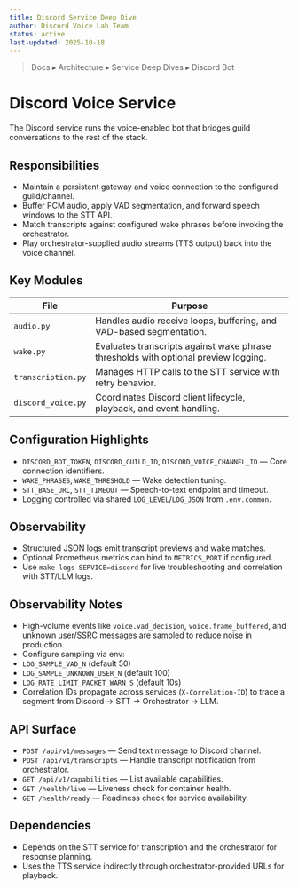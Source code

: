 ```yaml
---
title: Discord Service Deep Dive
author: Discord Voice Lab Team
status: active
last-updated: 2025-10-18
---
```


<!-- markdownlint-disable-next-line MD041 -->
> Docs ▸ Architecture ▸ Service Deep Dives ▸ Discord Bot

# Discord Voice Service

The Discord service runs the voice-enabled bot that bridges guild conversations to the rest of the
stack.

## Responsibilities

-  Maintain a persistent gateway and voice connection to the configured guild/channel.
-  Buffer PCM audio, apply VAD segmentation, and forward speech windows to the STT API.
-  Match transcripts against configured wake phrases before invoking the orchestrator.
-  Play orchestrator-supplied audio streams (TTS output) back into the voice channel.

## Key Modules

| File | Purpose |
| --- | --- |
| `audio.py` | Handles audio receive loops, buffering, and VAD-based segmentation. |
| `wake.py` | Evaluates transcripts against wake phrase thresholds with optional preview logging. |
| `transcription.py` | Manages HTTP calls to the STT service with retry behavior. |
| `discord_voice.py` | Coordinates Discord client lifecycle, playback, and event handling. |

## Configuration Highlights

-  `DISCORD_BOT_TOKEN`, `DISCORD_GUILD_ID`, `DISCORD_VOICE_CHANNEL_ID` — Core connection identifiers.
-  `WAKE_PHRASES`, `WAKE_THRESHOLD` — Wake detection tuning.
-  `STT_BASE_URL`, `STT_TIMEOUT` — Speech-to-text endpoint and timeout.
-  Logging controlled via shared `LOG_LEVEL`/`LOG_JSON` from `.env.common`.

## Observability

-  Structured JSON logs emit transcript previews and wake matches.
-  Optional Prometheus metrics can bind to `METRICS_PORT` if configured.
-  Use `make logs SERVICE=discord` for live troubleshooting and correlation with STT/LLM logs.

## Observability Notes

-  High-volume events like `voice.vad_decision`, `voice.frame_buffered`, and unknown user/SSRC messages are sampled to reduce noise in production.
-  Configure sampling via env:
  -  `LOG_SAMPLE_VAD_N` (default 50)
  -  `LOG_SAMPLE_UNKNOWN_USER_N` (default 100)
  -  `LOG_RATE_LIMIT_PACKET_WARN_S` (default 10s)
-  Correlation IDs propagate across services (`X-Correlation-ID`) to trace a segment from Discord → STT → Orchestrator → LLM.

## API Surface

-  `POST /api/v1/messages` — Send text message to Discord channel.
-  `POST /api/v1/transcripts` — Handle transcript notification from orchestrator.
-  `GET /api/v1/capabilities` — List available capabilities.
-  `GET /health/live` — Liveness check for container health.
-  `GET /health/ready` — Readiness check for service availability.

## Dependencies

-  Depends on the STT service for transcription and the orchestrator for response planning.
-  Uses the TTS service indirectly through orchestrator-provided URLs for playback.
